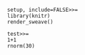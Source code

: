     setup, include=FALSE>>=
    library(knitr)
    render_sweave()

    test>>=
    1+1
    rnorm(30)
